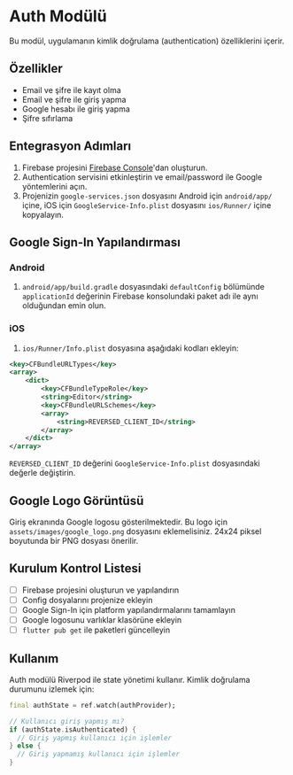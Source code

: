 # Auth Modülü

Bu modül, uygulamanın kimlik doğrulama (authentication) özelliklerini içerir.

## Özellikler

- Email ve şifre ile kayıt olma
- Email ve şifre ile giriş yapma
- Google hesabı ile giriş yapma
- Şifre sıfırlama

## Entegrasyon Adımları

1. Firebase projesini [Firebase Console](https://console.firebase.google.com/)'dan oluşturun.
2. Authentication servisini etkinleştirin ve email/password ile Google yöntemlerini açın.
3. Projenizin `google-services.json` dosyasını Android için `android/app/` içine, iOS için `GoogleService-Info.plist` dosyasını `ios/Runner/` içine kopyalayın.

## Google Sign-In Yapılandırması

### Android

1. `android/app/build.gradle` dosyasındaki `defaultConfig` bölümünde `applicationId` değerinin Firebase konsolundaki paket adı ile aynı olduğundan emin olun.

### iOS

1. `ios/Runner/Info.plist` dosyasına aşağıdaki kodları ekleyin:

```xml
<key>CFBundleURLTypes</key>
<array>
    <dict>
        <key>CFBundleTypeRole</key>
        <string>Editor</string>
        <key>CFBundleURLSchemes</key>
        <array>
            <string>REVERSED_CLIENT_ID</string>
        </array>
    </dict>
</array>
```

`REVERSED_CLIENT_ID` değerini `GoogleService-Info.plist` dosyasındaki değerle değiştirin.

## Google Logo Görüntüsü

Giriş ekranında Google logosu gösterilmektedir. Bu logo için `assets/images/google_logo.png` dosyasını eklemelisiniz. 24x24 piksel boyutunda bir PNG dosyası önerilir.

## Kurulum Kontrol Listesi

- [ ] Firebase projesini oluşturun ve yapılandırın
- [ ] Config dosyalarını projenize ekleyin
- [ ] Google Sign-In için platform yapılandırmalarını tamamlayın
- [ ] Google logosunu varlıklar klasörüne ekleyin
- [ ] `flutter pub get` ile paketleri güncelleyin

## Kullanım

Auth modülü Riverpod ile state yönetimi kullanır. Kimlik doğrulama durumunu izlemek için:

```dart
final authState = ref.watch(authProvider);

// Kullanıcı giriş yapmış mı?
if (authState.isAuthenticated) {
  // Giriş yapmış kullanıcı için işlemler
} else {
  // Giriş yapmamış kullanıcı için işlemler
}
``` 